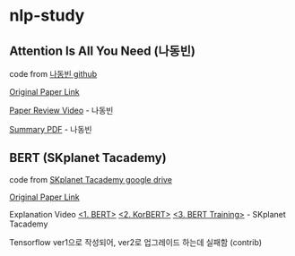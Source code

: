 # nlp-study

## Attention Is All You Need (나동빈)

code from [나동빈 github](https://github.com/ndb796/Deep-Learning-Paper-Review-and-Practice/blob/master/code_practices/Attention_is_All_You_Need_Tutorial_(German_English).ipynb)

[Original Paper Link](https://arxiv.org/abs/1706.03762)

[Paper Review Video](https://www.youtube.com/watch?v=AA621UofTUA&ab_channel=%EB%8F%99%EB%B9%88%EB%82%98) - 나동빈

[Summary PDF](https://github.com/ndb796/Deep-Learning-Paper-Review-and-Practice/blob/master/lecture_notes/Transformer.pdf) - 나동빈

## BERT (SKplanet Tacademy)

code from [SKplanet Tacademy google drive](https://drive.google.com/drive/folders/1QQphR2tmk5g6BheZKZ5q8WhX5yixV8xZ)

[Original Paper Link](https://arxiv.org/abs/1810.04805)

Explanation Video [<1. BERT>](https://www.youtube.com/watch?v=riGc8z3YIgQ&t=2s&ab_channel=SKplanetTacademy) 
[<2. KorBERT>](https://www.youtube.com/watch?v=PzvKDpQgNzc&ab_channel=SKplanetTacademy) 
[<3. BERT Training>](https://www.youtube.com/watch?v=S42vDzJExIA&t=368s&ab_channel=SKplanetTacademy) - SKplanet Tacademy

Tensorflow ver1으로 작성되어, ver2로 업그레이드 하는데 실패함 (contrib)
